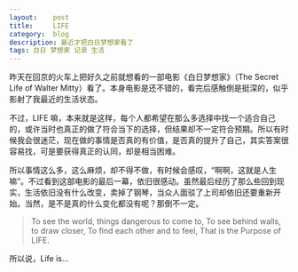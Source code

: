```yaml
---
layout:    post
title:     LIFE
category:  blog
description: 最近才把白日梦想家看了
tags: 白日 梦想家 记录 生活
---
```

昨天在回京的火车上把好久之前就想看的一部电影《白日梦想家》（The Secret Life of Walter Mitty）看了。本身电影是还不错的，看完后感触倒是挺深的，似乎影射了我最近的生活状态。

不过，LIFE 嘛，本来就是这样，每个人都希望在那么多选择中找一个适合自己的，或许当时也真正的做了符合当下的选择，但结果却不一定符合预期。所以有时候我会很迷茫，现在做的事情是否真的有价值，是否真的提升了自己，其实答案很容易找，可是要获得真正的认同，却是相当困难。

所以事情这么多，这么麻烦，却不得不做，有时候会感叹，“啊啊，这就是人生嘛”。不过看到这部电影的最后一幕，依旧很感动。虽然最后经历了那么些回到现实，生活依旧没有什么改变，卖掉了钢琴，当众人面驳了上司却依旧还要重新开始。当然，是不是真的什么变化都没有呢？那倒不一定。

> To see the world, things dangerous to come to,
> To see behind walls, to draw closer,
> To find each other and to feel,
> That is the Purpose of LIFE.

所以说，Life is...
